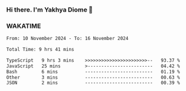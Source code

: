 ### Hi there. I'm Yakhya Diome 👋

### WAKATIME
<!--START_SECTION:waka-->

```txt
From: 10 November 2024 - To: 16 November 2024

Total Time: 9 hrs 41 mins

TypeScript   9 hrs 3 mins    >>>>>>>>>>>>>>>>>>>>>>>--   93.37 %
JavaScript   25 mins         >------------------------   04.42 %
Bash         6 mins          -------------------------   01.19 %
Other        3 mins          -------------------------   00.63 %
JSON         2 mins          -------------------------   00.39 %
```

<!--END_SECTION:waka-->
